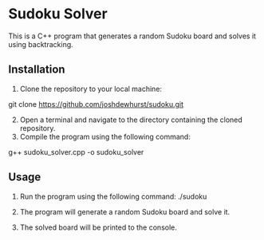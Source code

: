# Sudoku Solver

This is a C++ program that generates a random Sudoku board and solves it using backtracking.

## Installation

1. Clone the repository to your local machine:

git clone https://github.com/joshdewhurst/sudoku.git

2. Open a terminal and navigate to the directory containing the cloned repository.
3. Compile the program using the following command:

g++ sudoku_solver.cpp -o sudoku_solver

## Usage

1. Run the program using the following command:
./sudoku

2. The program will generate a random Sudoku board and solve it.
3. The solved board will be printed to the console.
